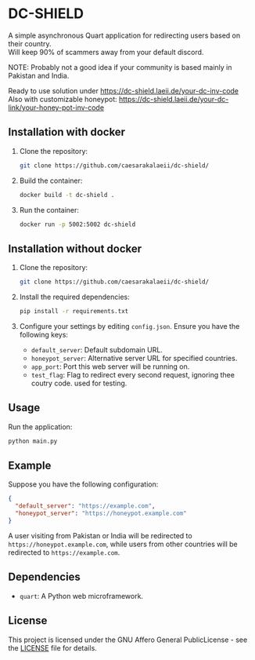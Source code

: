 # DC-SHIELD

A simple asynchronous Quart application for redirecting users based on their country.  
Will keep 90% of scammers away from your default discord.  

NOTE: Probably not a good idea if your community is based mainly in Pakistan and India.  

Ready to use solution under https://dc-shield.laeii.de/your-dc-inv-code  
Also with customizable honeypot: https://dc-shield.laeii.de/your-dc-link/your-honey-pot-inv-code  

## Installation with docker
1. Clone the repository:

   ```bash
   git clone https://github.com/caesarakalaeii/dc-shield/
   ```
2. Build the container:
   ```bash
   docker build -t dc-shield .
   ```

3. Run the container:
   ```bash
   docker run -p 5002:5002 dc-shield
   ```

## Installation without docker

1. Clone the repository:

   ```bash
   git clone https://github.com/caesarakalaeii/dc-shield/
   ```

2. Install the required dependencies:

   ```bash
   pip install -r requirements.txt
   ```

4. Configure your settings by editing `config.json`. Ensure you have the following keys:

   - `default_server`: Default subdomain URL.
   - `honeypot_server`: Alternative server URL for specified countries.
   - `app_port`: Port this web server will be running on.
   - `test_flag`: Flag to redirect every second request, ignoring thee coutry code. used for testing.

## Usage

Run the application:

```bash
python main.py
```

## Example

Suppose you have the following configuration:

```json
{
  "default_server": "https://example.com",
  "honeypot_server": "https://honeypot.example.com"
}
```

A user visiting from Pakistan or India will be redirected to `https://honeypot.example.com`, while users from other countries will be redirected to `https://example.com`.

## Dependencies

- `quart`: A Python web microframework.

## License

This project is licensed under the GNU Affero General PublicLicense - see the [LICENSE](LICENSE) file for details.
